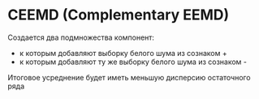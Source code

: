 # CEEMD (Complementary EEMD)

Создается два подмножества компонент:

- к которым добавляют выборку белого шума из сознаком +
- к которым добавляют ту же выборку белого шума из сознаком -

Итоговое усреднение будет иметь меньшую дисперсию остаточного ряда